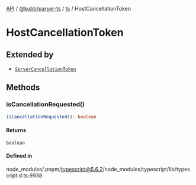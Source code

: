 [API](../../../../../packages.md) / [@kubb/parser-ts](../../../index.md) / [ts](../index.md) / HostCancellationToken

# HostCancellationToken

## Extended by

- [`ServerCancellationToken`](../namespaces/server/interfaces/ServerCancellationToken.md)

## Methods

### isCancellationRequested()

```ts
isCancellationRequested(): boolean
```

#### Returns

`boolean`

#### Defined in

node\_modules/.pnpm/typescript@5.6.2/node\_modules/typescript/lib/typescript.d.ts:9938
